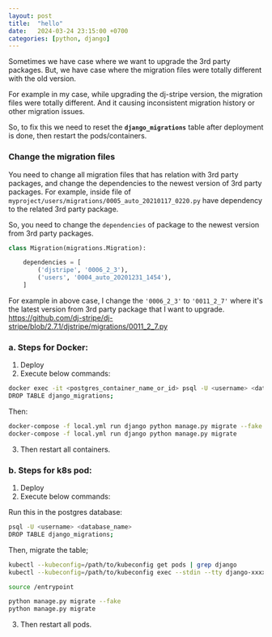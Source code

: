 ```yaml
---
layout: post
title:  "hello"
date:   2024-03-24 23:15:00 +0700
categories: [python, django]
---
```


Sometimes we have case where we want to upgrade the 3rd party packages.
But, we have case where the migration files were totally different with the old version.

For example in my case, while upgrading the dj-stripe version, the migration files were totally different.
And it causing inconsistent migration history or other migration issues.

So, to fix this we need to reset the **`django_migrations`** table after deployment is done, then restart the pods/containers.

### Change the migration files

You need to change all migration files that has relation with 3rd party packages, and change the dependencies to the newest version of 3rd party packages.
For example, inside file of `myproject/users/migrations/0005_auto_20210117_0220.py` have dependency to the related 3rd party package.

So, you need to change the `dependencies` of package to the newest version from 3rd party packages.

```python
class Migration(migrations.Migration):

    dependencies = [
        ('djstripe', '0006_2_3'),
        ('users', '0004_auto_20201231_1454'),
    ]
```

For example in above case, I change the `'0006_2_3'` to `'0011_2_7'` where it's the latest version from 3rd party package that I want to upgrade.
https://github.com/dj-stripe/dj-stripe/blob/2.7.1/djstripe/migrations/0011_2_7.py


### a. Steps for Docker:
1. Deploy
2. Execute below commands:

```sh
docker exec -it <postgres_container_name_or_id> psql -U <username> <database_name>
DROP TABLE django_migrations;
```

Then:

```sh
docker-compose -f local.yml run django python manage.py migrate --fake
docker-compose -f local.yml run django python manage.py migrate
```

3. Then restart all containers.


### b. Steps for k8s pod:
1. Deploy
2. Execute below commands:

Run this in the postgres database:

```sh
psql -U <username> <database_name>
DROP TABLE django_migrations;
```

Then, migrate the table;

```sh
kubectl --kubeconfig=/path/to/kubeconfig get pods | grep django
kubectl --kubeconfig=/path/to/kubeconfig exec --stdin --tty django-xxxxx -- /bin/bash

source /entrypoint

python manage.py migrate --fake
python manage.py migrate
```

3. Then restart all pods.
